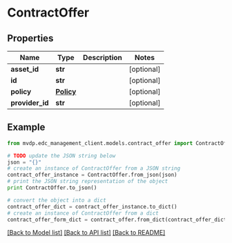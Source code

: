 # ContractOffer


## Properties
Name | Type | Description | Notes
------------ | ------------- | ------------- | -------------
**asset_id** | **str** |  | [optional] 
**id** | **str** |  | [optional] 
**policy** | [**Policy**](Policy.md) |  | [optional] 
**provider_id** | **str** |  | [optional] 

## Example

```python
from mvdp.edc_management_client.models.contract_offer import ContractOffer

# TODO update the JSON string below
json = "{}"
# create an instance of ContractOffer from a JSON string
contract_offer_instance = ContractOffer.from_json(json)
# print the JSON string representation of the object
print ContractOffer.to_json()

# convert the object into a dict
contract_offer_dict = contract_offer_instance.to_dict()
# create an instance of ContractOffer from a dict
contract_offer_form_dict = contract_offer.from_dict(contract_offer_dict)
```
[[Back to Model list]](../README.md#documentation-for-models) [[Back to API list]](../README.md#documentation-for-api-endpoints) [[Back to README]](../README.md)


